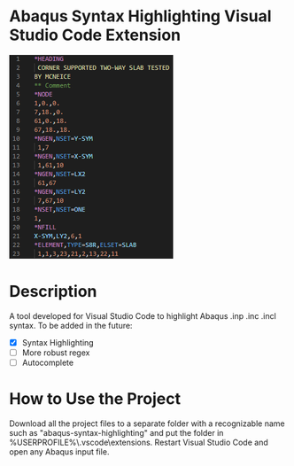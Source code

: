 # Abaqus Syntax Highlighting Visual Studio Code Extension
![Syntax Highlighting Image](https://github.com/MartinHvi/abaqus-syntax-highlighting/blob/main/SyntaxHighlighting.PNG)
# Description
A tool developed for Visual Studio Code to highlight Abaqus .inp .inc .incl syntax.
To be added in the future:
 - [x] Syntax Highlighting
 - [ ] More robust regex
 - [ ] Autocomplete
# How to Use the Project
Download all the project files to a separate folder with a recognizable name such as "abaqus-syntax-highlighting" and put the folder in %USERPROFILE%\\.vscode\extensions.
Restart Visual Studio Code and open any Abaqus input file.

